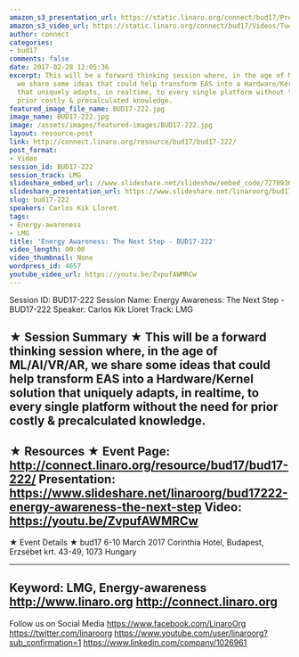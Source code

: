```yaml
---
amazon_s3_presentation_url: https://static.linaro.org/connect/bud17/Presentations/BUD17-222%20Energy%20Awareness%20The%20Next%20Step.pdf
amazon_s3_video_url: https://static.linaro.org/connect/bud17/Videos/Tuesday/BUD17-222%20Energy%20Awareness%20%20The%20Next%20Step.mp4
author: connect
categories:
- bud17
comments: false
date: 2017-02-28 12:05:36
excerpt: This will be a forward thinking session where, in the age of ML/AI/VR/AR,
  we share some ideas that could help transform EAS into a Hardware/Kernel solution
  that uniquely adapts, in realtime, to every single platform without the need for
  prior costly & precalculated knowledge.
featured_image_file_name: BUD17-222.jpg
image_name: BUD17-222.jpg
image: /assets/images/featured-images/BUD17-222.jpg
layout: resource-post
link: http://connect.linaro.org/resource/bud17/bud17-222/
post_format:
- Video
session_id: BUD17-222
session_track: LMG
slideshare_embed_url: //www.slideshare.net/slideshow/embed_code/72789369
slideshare_presentation_url: https://www.slideshare.net/linaroorg/bud17222-energy-awareness-the-next-step
slug: bud17-222
speakers: Carlos Kik Lloret
tags:
- Energy-awareness
- LMG
title: 'Energy Awareness: The Next Step - BUD17-222'
video_length: 00:00
video_thumbnail: None
wordpress_id: 4657
youtube_video_url: https://youtu.be/ZvpufAWMRCw
---
```


Session ID: BUD17-222
Session Name: Energy Awareness: The Next Step - BUD17-222
Speaker: Carlos Kik Lloret
Track: LMG


★ Session Summary ★
This will be a forward thinking session where, in the age of ML/AI/VR/AR, we share some ideas that could help transform EAS into a Hardware/Kernel solution that uniquely adapts, in realtime, to every single platform without the need for prior costly & precalculated knowledge.
---------------------------------------------------
★ Resources ★
Event Page: http://connect.linaro.org/resource/bud17/bud17-222/
Presentation: https://www.slideshare.net/linaroorg/bud17222-energy-awareness-the-next-step
Video: https://youtu.be/ZvpufAWMRCw
---------------------------------------------------

★ Event Details ★
bud17
6-10 March 2017
Corinthia Hotel, Budapest,
Erzsébet krt. 43-49,
1073 Hungary

---------------------------------------------------
Keyword: LMG, Energy-awareness
http://www.linaro.org
http://connect.linaro.org
---------------------------------------------------
Follow us on Social Media
https://www.facebook.com/LinaroOrg
https://twitter.com/linaroorg
https://www.youtube.com/user/linaroorg?sub_confirmation=1
https://www.linkedin.com/company/1026961
